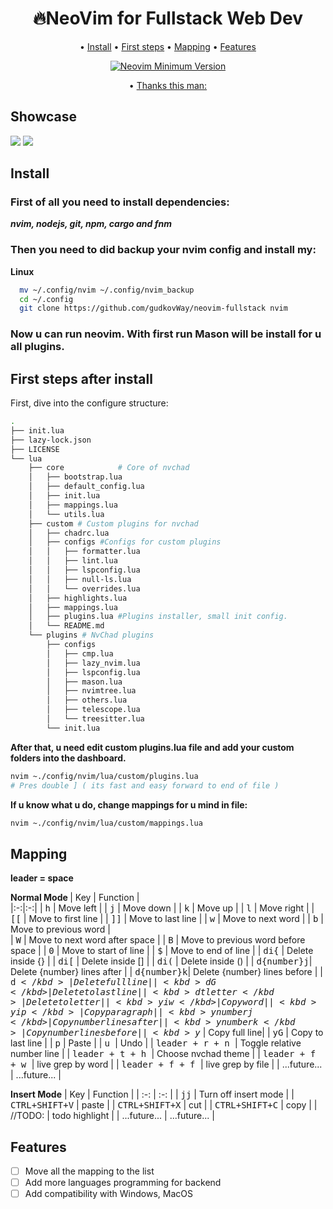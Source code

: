 # <h1 align="center">🔥NeoVim for Fullstack Web Dev</h1>

<div align="center">

  <span> • </span>
    	<a href="#install">Install</a>
  <span> • </span>
    	<a href="#first-steps-after-install">First steps</a>
  <span> • </span>
    	<a href="#mapping">Mapping</a>
  <span> • </span>
        <a href="#Features">Features</a>
  <p></p>
</div>

<div align="center">

[![Neovim Minimum Version](https://img.shields.io/badge/Neovim-0.9.0-302D41?style=flat-square&logo=Neovim&color=302D41&logoColor=D9E0EE)](https://github.com/neovim/neovim)
</div>

<div align="center">
    <span>• </span>
    <a href="https://github.com/ecosse3/nvim">Thanks this man:</a>
</div>

## Showcase

<img src="../images/001.png">
<img src="../images/002.png">

## Install

### First of all you need to install dependencies:
<b><i>nvim, nodejs, git, npm, cargo and fnm</i></b>

### Then you need to did backup your nvim config and install my:

<b>Linux</b>  
```sh
  mv ~/.config/nvim ~/.config/nvim_backup
  cd ~/.config
  git clone https://github.com/gudkovWay/neovim-fullstack nvim
```  

### Now u can run neovim. With first run Mason will be install for u all plugins.

## First steps after install

First, dive into the configure structure:
```sh
.
├── init.lua
├── lazy-lock.json
├── LICENSE
└── lua
    ├── core            # Core of nvchad
    │   ├── bootstrap.lua
    │   ├── default_config.lua
    │   ├── init.lua
    │   ├── mappings.lua
    │   └── utils.lua
    ├── custom # Custom plugins for nvchad
    │   ├── chadrc.lua
    │   ├── configs #Configs for custom plugins
    │   │   ├── formatter.lua
    │   │   ├── lint.lua
    │   │   ├── lspconfig.lua
    │   │   ├── null-ls.lua
    │   │   └── overrides.lua
    │   ├── highlights.lua
    │   ├── mappings.lua
    │   ├── plugins.lua #Plugins installer, small init config.
    │   └── README.md
    └── plugins # NvChad plugins
        ├── configs
        │   ├── cmp.lua
        │   ├── lazy_nvim.lua
        │   ├── lspconfig.lua
        │   ├── mason.lua
        │   ├── nvimtree.lua
        │   ├── others.lua
        │   ├── telescope.lua
        │   └── treesitter.lua
        └── init.lua
```


<b>After that, u need edit custom plugins.lua file and add your custom folders into the dashboard.</b>

```sh
nvim ~./config/nvim/lua/custom/plugins.lua
# Pres double ] ( its fast and easy forward to end of file )
```

<b>If u know what u do, change mappings for u mind in file:</b>
```sh
nvim ~./config/nvim/lua/custom/mappings.lua
```


 
## Mapping
<b>leader = space </b>

<b> Normal Mode </b>
| Key  | Function  |  
|:-:|:-:|
| <kbd>h</kbd> | Move left |
| <kbd>j</kbd> | Move down |
| <kbd>k</kbd> | Move up |
| <kbd>l</kbd> | Move right |
| <kbd>[[</kbd> | Move to first line |
| <kbd>]]</kbd> | Move to last line |
| <kbd>w</kbd> | Move to next word |
| <kbd>b</kbd> | Move to previous word |    
| <kbd>W</kbd> | Move to next word after space |
| <kbd>B</kbd> | Move to previous word before space |
| <kbd>0</kbd> | Move to start of line |
| <kbd>$</kbd> | Move to end of line |
| <kbd> di{</kbd> | Delete inside {} |
| <kbd> di[</kbd> | Delete inside [] |
| <kbd> di(</kbd> | Delete inside () |
| <kbd> d{number}j</kbd>| Delete {number} lines after |
| <kbd> d{number}k</kbd>| Delete {number} lines before |
| <kbd> d$</kbd> | Delete full line |
| <kbd> dG </kbd> | Delete to last line |
| <kbd> dt{letter}</kbd> | Delete to {letter} |
| <kbd> yiw</kbd> | Copy word |
| <kbd> yip</kbd> | Copy paragraph |
| <kbd> y{number}j </kbd> | Copy {number} lines after |
| <kbd> y{number}k </kbd> | Copy {number} lines before |
| <kbd> y$</kbd> | Copy full line|
| <kbd> yG</kbd> | Copy to last line |
| <kbd> p</kbd> | Paste |
| <kbd> u </kbd> | Undo |
| <kbd> leader + r + n </kbd> | Toggle relative number line |
| <kbd> leader + t + h </kbd> | Choose nvchad theme |
| <kbd> leader + f + w </kbd> | live grep by word |
| <kbd> leader + f + f </kbd> | live grep by file |
| ...future... | ...future... |

<b>Insert Mode</b>
| Key | Function |
| :-: | :-: |
| <kbd>jj</kbd> | Turn off insert mode |
| <kbd>CTRL+SHIFT+V</kbd> | paste |
| <kbd>CTRL+SHIFT+X</kbd> | cut |
| <kbd>CTRL+SHIFT+C</kbd> | copy |
| //TODO: | todo highlight |
| ...future... | ...future... |
</details>

## Features

- [ ] Move all the mapping to the list
- [ ] Add more languages programming for backend
- [ ] Add compatibility with Windows, MacOS
